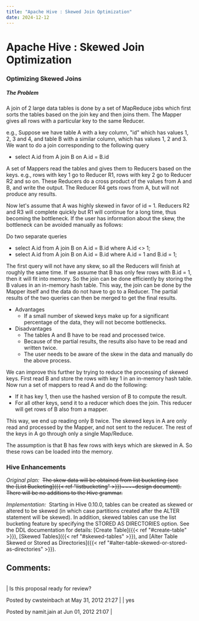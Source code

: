 ```yaml
---
title: "Apache Hive : Skewed Join Optimization"
date: 2024-12-12
---
```


# Apache Hive : Skewed Join Optimization

### Optimizing Skewed Joins

##### The Problem

A join of 2 large data tables is done by a set of MapReduce jobs which first sorts the tables based on the join key and then joins them. The Mapper gives all rows with a particular key to the same Reducer.

e.g., Suppose we have table A with a key column, "id" which has values 1, 2, 3 and 4, and table B with a similar column, which has values 1, 2 and 3.  
 We want to do a join corresponding to the following query

* select A.id from A join B on A.id = B.id

A set of Mappers read the tables and gives them to Reducers based on the keys. e.g., rows with key 1 go to Reducer R1, rows with key 2 go to Reducer R2 and so on. These Reducers do a cross product of the values from A and B, and write the output. The Reducer R4 gets rows from A, but will not produce any results.

Now let's assume that A was highly skewed in favor of id = 1. Reducers R2 and R3 will complete quickly but R1 will continue for a long time, thus becoming the bottleneck. If the user has information about the skew, the bottleneck can be avoided manually as follows:

Do two separate queries

* select A.id from A join B on A.id = B.id where A.id <> 1;
* select A.id from A join B on A.id = B.id where A.id = 1 and B.id = 1;

The first query will not have any skew, so all the Reducers will finish at roughly the same time. If we assume that B has only few rows with B.id = 1, then it will fit into memory. So the join can be done efficiently by storing the B values in an in-memory hash table. This way, the join can be done by the Mapper itself and the data do not have to go to a Reducer. The partial results of the two queries can then be merged to get the final results.

* Advantages
	+ If a small number of skewed keys make up for a significant percentage of the data, they will not become bottlenecks.
* Disadvantages
	+ The tables A and B have to be read and processed twice.
	+ Because of the partial results, the results also have to be read and written twice.
	+ The user needs to be aware of the skew in the data and manually do the above process.

We can improve this further by trying to reduce the processing of skewed keys. First read B and store the rows with key 1 in an in-memory hash table. Now run a set of mappers to read A and do the following:

* If it has key 1, then use the hashed version of B to compute the result.
* For all other keys, send it to a reducer which does the join. This reducer will get rows of B also from a mapper.

This way, we end up reading only B twice. The skewed keys in A are only read and processed by the Mapper, and not sent to the reducer. The rest of the keys in A go through only a single Map/Reduce.

The assumption is that B has few rows with keys which are skewed in A. So these rows can be loaded into the memory.

### Hive Enhancements

*Original plan:*  ~~The skew data will be obtained from list bucketing (see the [List Bucketing]({{< ref "listbucketing" >}})~~~~design document). There will be no additions to the Hive grammar.~~

*Implementation:*  Starting in Hive 0.10.0, tables can be created as skewed or altered to be skewed (in which case partitions created after the ALTER statement will be skewed). In addition, skewed tables can use the list bucketing feature by specifying the STORED AS DIRECTORIES option. See the DDL documentation for details: [Create Table]({{< ref "#create-table" >}}), [Skewed Tables]({{< ref "#skewed-tables" >}}), and [Alter Table Skewed or Stored as Directories]({{< ref "#alter-table-skewed-or-stored-as-directories" >}}).

## Comments:

|  |
| --- |
| 
Is this proposal ready for review?

 Posted by cwsteinbach at May 31, 2012 21:27
  |
| 
yes

 Posted by namit.jain at Jun 01, 2012 21:07
  |

 

 

